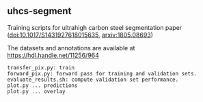 uhcs-segment
------------

Training scripts for ultrahigh carbon steel segmentation paper ([doi:10.1017/S1431927618015635](https://www.dx.doi.org/10.1017/S1431927618015635), [arxiv:1805.08693](https://www.arxiv.org/abs/1805.08693))

The datasets and annotations are available at https://hdl.handle.net/11256/964


```
transfer_pix.py: train
forward_pix.py: forward pass for training and validation sets.
evaluate_results.sh: compute validation set performance.
plot.py ... predictions
plot.py ... overlay

```
